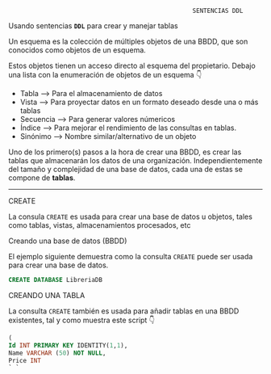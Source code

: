                                                        SENTENCIAS DDL
                                        
Usando sentencias **``DDL``** para crear y manejar tablas

Un esquema es la colección de múltiples objetos de una BBDD, que son conocidos como objetos de un esquema.

Estos objetos tienen un acceso directo al esquema del propietario. Debajo una lista con la enumeración de objetos de un esquema 👇



  * Tabla     --> Para el almacenamiento de datos
  * Vista     --> Para proyectar datos en un formato deseado desde una o más tablas
  * Secuencia --> Para generar valores númericos
  * Índice    --> Para mejorar el rendimiento de las consultas en tablas.
  * Sinónimo  --> Nombre similar/alternativo de un objeto
  
Uno de los primero(s) pasos a la hora de crear una BBDD, es crear las tablas que almacenarán los datos de una organización. Independientemente del tamaño y complejidad de una base de datos, cada una de estas se compone de **tablas**.

  ***
CREATE

La consula ``CREATE`` es usada para crear una base de datos u objetos, tales como tablas, vistas, almacenamientos procesados, etc

  
  
Creando una base de datos (BBDD)

El ejemplo siguiente demuestra como la consulta ``CREATE`` puede ser usada para crear una base de datos.

```sql
CREATE DATABASE LibreriaDB
```

CREANDO UNA TABLA

La consulta ``CREATE`` también es usada para añadir tablas en una BBDD existentes, tal y como muestra este script 👇

```sql CREATE TABLE Books
(
Id INT PRIMARY KEY IDENTITY(1,1),
Name VARCHAR (50) NOT NULL,
Price INT
` `

 

